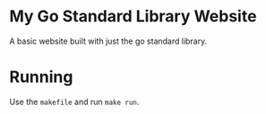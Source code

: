 # My Go Standard Library Website

A basic website built with just the go standard library.

# Running

Use the `makefile` and run `make run`.
